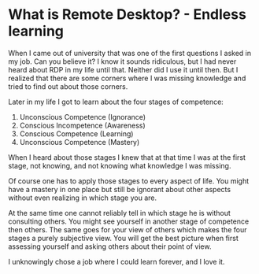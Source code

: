 # What is Remote Desktop? - Endless learning

When I came out of university that was one of the first questions I asked in my job.
Can you believe it? I know it sounds ridiculous, but I had never heard about RDP in my life until that. Neither did I use it until then.
But I realized that there are some corners where I was missing knowledge and tried to find out about those corners.

Later in my life I got to learn about the four stages of competence:

1. Unconscious Competence (Ignorance)
2. Conscious Incompetence (Awareness)
3. Conscious Competence (Learning)
4. Unconscious Competence (Mastery)

When I heard about those stages I knew that at that time I was at the first stage, not knowing, and not knowing what knowledge I was missing.

Of course one has to apply those stages to every aspect of life.
You might have a mastery in one place but still be ignorant about other aspects without even realizing in which stage you are.

At the same time one cannot reliably tell in which stage he is without consulting others.
You might see yourself in another stage of competence then others.
The same goes for your view of others which makes the four stages a purely subjective view.
You will get the best picture when first assessing yourself and asking others about their point of view.

I unknowingly chose a job where I could learn forever, and I love it.
